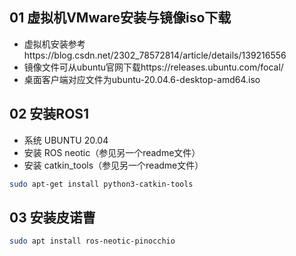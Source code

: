 ## 01 虚拟机VMware安装与镜像iso下载
- 虚拟机安装参考https://blog.csdn.net/2302_78572814/article/details/139216556
- 镜像文件可从ubuntu官网下载https://releases.ubuntu.com/focal/
- 桌面客户端对应文件为ubuntu-20.04.6-desktop-amd64.iso

## 02 安装ROS1
- 系统 UBUNTU 20.04
- 安装 ROS neotic（参见另一个readme文件）
- 安装 catkin_tools（参见另一个readme文件）
```bash
sudo apt-get install python3-catkin-tools
```
## 03 安装皮诺曹
```bash
sudo apt install ros-neotic-pinocchio
```

